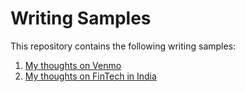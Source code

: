 # Writing Samples

This repository contains the following writing samples:
1. [My thoughts on Venmo](Venmo.md)
2. [My thoughts on FinTech in India]()
